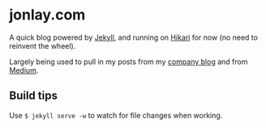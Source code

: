 # jonlay.com

A quick blog powered by [Jekyll](http://jekyllrb.com/), and running on [Hikari](https://github.com/m3xm/hikari-for-Jekyll) for now (no need to reinvent the wheel).

Largely being used to pull in my posts from my [company blog](http://hanno.co/logbook) and from [Medium](https://medium.com/@jon_lay).


## Build tips

Use `$ jekyll serve -w` to watch for file changes when working.